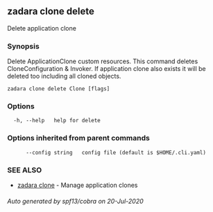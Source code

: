 ## zadara clone delete

Delete application clone

### Synopsis

Delete ApplicationClone custom resources.
This command deletes CloneConfiguration & Invoker.
If application clone also exists it will be deleted too including all cloned objects.

```
zadara clone delete Clone [flags]
```

### Options

```
  -h, --help   help for delete
```

### Options inherited from parent commands

```
      --config string   config file (default is $HOME/.cli.yaml)
```

### SEE ALSO

* [zadara clone](zadara_clone.md)	 - Manage application clones

###### Auto generated by spf13/cobra on 20-Jul-2020
